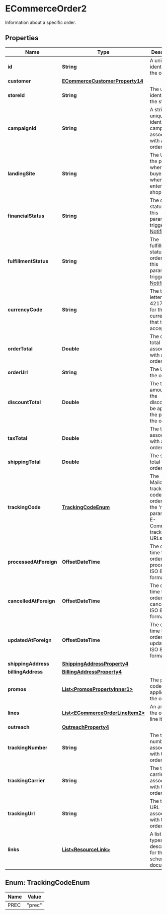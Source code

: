 

# ECommerceOrder2

Information about a specific order.

## Properties

| Name | Type | Description | Notes |
|------------ | ------------- | ------------- | -------------|
|**id** | **String** | A unique identifier for the order. |  [optional] [readonly] |
|**customer** | [**ECommerceCustomerProperty14**](ECommerceCustomerProperty14.md) |  |  [optional] |
|**storeId** | **String** | The unique identifier for the store. |  [optional] [readonly] |
|**campaignId** | **String** | A string that uniquely identifies the campaign associated with an order. |  [optional] |
|**landingSite** | **String** | The URL for the page where the buyer landed when entering the shop. |  [optional] |
|**financialStatus** | **String** | The order status. Use this parameter to trigger [Order Notifications](https://mailchimp.com/developer/marketing/docs/e-commerce/#order-notifications). |  [optional] |
|**fulfillmentStatus** | **String** | The fulfillment status for the order. Use this parameter to trigger [Order Notifications](https://mailchimp.com/developer/marketing/docs/e-commerce/#order-notifications). |  [optional] |
|**currencyCode** | **String** | The three-letter ISO 4217 code for the currency that the store accepts. |  [optional] |
|**orderTotal** | **Double** | The order total associated with an order. |  [optional] |
|**orderUrl** | **String** | The URL for the order. |  [optional] |
|**discountTotal** | **Double** | The total amount of the discounts to be applied to the price of the order. |  [optional] |
|**taxTotal** | **Double** | The tax total associated with an order. |  [optional] |
|**shippingTotal** | **Double** | The shipping total for the order. |  [optional] |
|**trackingCode** | [**TrackingCodeEnum**](#TrackingCodeEnum) | The Mailchimp tracking code for the order. Uses the &#39;mc_tc&#39; parameter in E-Commerce tracking URLs. |  [optional] |
|**processedAtForeign** | **OffsetDateTime** | The date and time the order was processed in ISO 8601 format. |  [optional] |
|**cancelledAtForeign** | **OffsetDateTime** | The date and time the order was cancelled in ISO 8601 format. |  [optional] |
|**updatedAtForeign** | **OffsetDateTime** | The date and time the order was updated in ISO 8601 format. |  [optional] |
|**shippingAddress** | [**ShippingAddressProperty4**](ShippingAddressProperty4.md) |  |  [optional] |
|**billingAddress** | [**BillingAddressProperty4**](BillingAddressProperty4.md) |  |  [optional] |
|**promos** | [**List&lt;PromosPropertyInner1&gt;**](PromosPropertyInner1.md) | The promo codes applied on the order |  [optional] |
|**lines** | [**List&lt;ECommerceOrderLineItem2&gt;**](ECommerceOrderLineItem2.md) | An array of the order&#39;s line items. |  [optional] |
|**outreach** | [**OutreachProperty4**](OutreachProperty4.md) |  |  [optional] |
|**trackingNumber** | **String** | The tracking number associated with the order. |  [optional] |
|**trackingCarrier** | **String** | The tracking carrier associated with the order. |  [optional] |
|**trackingUrl** | **String** | The tracking URL associated with the order. |  [optional] |
|**links** | [**List&lt;ResourceLink&gt;**](ResourceLink.md) | A list of link types and descriptions for the API schema documents. |  [optional] [readonly] |



## Enum: TrackingCodeEnum

| Name | Value |
|---- | -----|
| PREC | &quot;prec&quot; |



